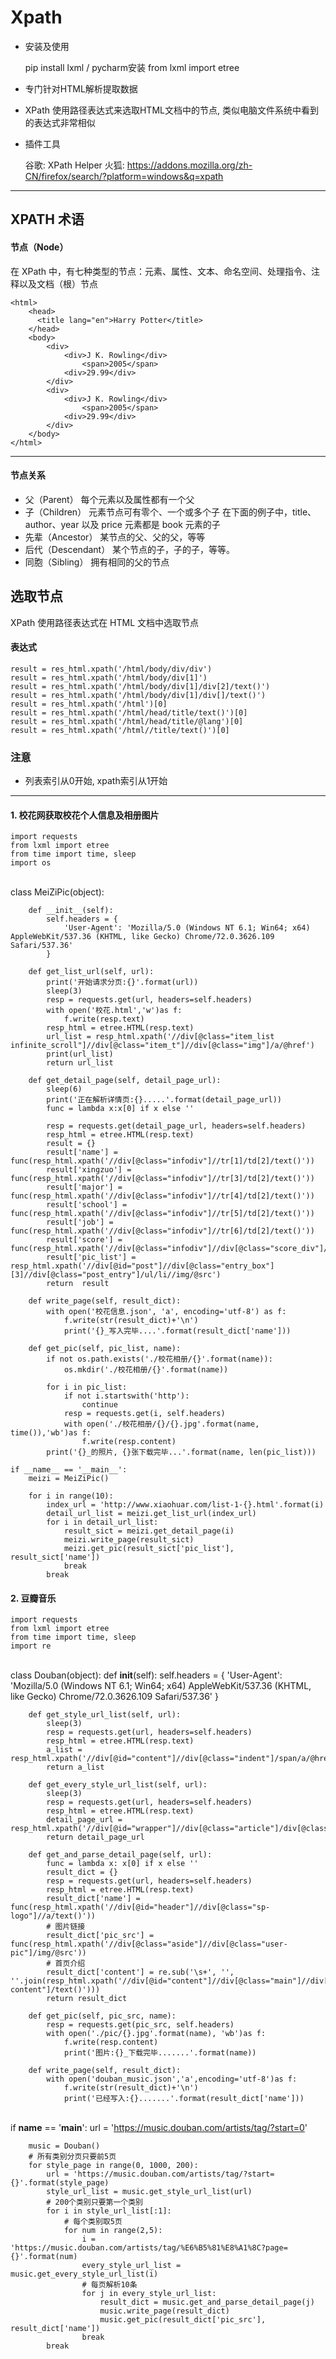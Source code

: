 

# Xpath 

- 安装及使用


    pip install lxml  /  pycharm安装
    from lxml import etree


- 专门针对HTML解析提取数据
- XPath 使用路径表达式来选取HTML文档中的节点, 类似电脑文件系统中看到的表达式非常相似
- 插件工具


    谷歌: XPath Helper
    火狐: https://addons.mozilla.org/zh-CN/firefox/search/?platform=windows&q=xpath



--------------------------------------------


## XPATH 术语

#### 节点（Node）

在 XPath 中，有七种类型的节点：元素、属性、文本、命名空间、处理指令、注释以及文档（根）节点



    <html>
        <head>
          <title lang="en">Harry Potter</title>
        </head>
        <body>
            <div>
                <div>J K. Rowling</div> 
                    <span>2005</span>
                <div>29.99</div>
            </div>
            <div>
                <div>J K. Rowling</div> 
                    <span>2005</span>
                <div>29.99</div>
            </div>
        </body>
    </html>

------------------------------



#### 节点关系
- 父（Parent） 每个元素以及属性都有一个父
- 子（Children）  元素节点可有零个、一个或多个子
在下面的例子中，title、author、year 以及 price 元素都是 book 元素的子
- 先辈（Ancestor）   某节点的父、父的父，等等
- 后代（Descendant）  某个节点的子，子的子，等等。 
- 同胞（Sibling）  拥有相同的父的节点




## 选取节点

XPath 使用路径表达式在 HTML 文档中选取节点

#### 表达式


    result = res_html.xpath('/html/body/div/div')
    result = res_html.xpath('/html/body/div[1]')
    result = res_html.xpath('/html/body/div[1]/div[2]/text()')
    result = res_html.xpath('/html/body/div[1]/div[]/text()')
    result = res_html.xpath('/html')[0]
    result = res_html.xpath('/html/head/title/text()')[0]
    result = res_html.xpath('/html/head/title/@lang')[0]
    result = res_html.xpath('/html//title/text()')[0]


### 注意

- 列表索引从0开始, xpath索引从1开始
               
--------------------------------------------------


#### 1. 校花网获取校花个人信息及相册图片


    import requests
    from lxml import etree
    from time import time, sleep
    import os


​    
    class MeiZiPic(object):
    
        def __init__(self):
            self.headers = {
                'User-Agent': 'Mozilla/5.0 (Windows NT 6.1; Win64; x64) AppleWebKit/537.36 (KHTML, like Gecko) Chrome/72.0.3626.109 Safari/537.36'
            }
    
        def get_list_url(self, url):
            print('开始请求分页:{}'.format(url))
            sleep(3)
            resp = requests.get(url, headers=self.headers)
            with open('校花.html','w')as f:
                f.write(resp.text)
            resp_html = etree.HTML(resp.text)
            url_list = resp_html.xpath('//div[@class="item_list infinite_scroll"]//div[@class="item_t"]//div[@class="img"]/a/@href')
            print(url_list)
            return url_list
    
        def get_detail_page(self, detail_page_url):
            sleep(6)
            print('正在解析详情页:{}.....'.format(detail_page_url))
            func = lambda x:x[0] if x else ''
    
            resp = requests.get(detail_page_url, headers=self.headers)
            resp_html = etree.HTML(resp.text)
            result = {}
            result['name'] = func(resp_html.xpath('//div[@class="infodiv"]//tr[1]/td[2]/text()'))
            result['xingzuo'] = func(resp_html.xpath('//div[@class="infodiv"]//tr[3]/td[2]/text()'))
            result['major'] = func(resp_html.xpath('//div[@class="infodiv"]//tr[4]/td[2]/text()'))
            result['school'] = func(resp_html.xpath('//div[@class="infodiv"]//tr[5]/td[2]/text()'))
            result['job'] = func(resp_html.xpath('//div[@class="infodiv"]//tr[6]/td[2]/text()'))
            result['score'] = func(resp_html.xpath('//div[@class="infodiv"]//div[@class="score_div"]/span[@id="span_score"]/text()'))
            result['pic_list'] = resp_html.xpath('//div[@id="post"]//div[@class="entry_box"][3]//div[@class="post_entry"]/ul/li//img/@src')
            return  result
    
        def write_page(self, result_dict):
            with open('校花信息.json', 'a', encoding='utf-8') as f:
                f.write(str(result_dict)+'\n')
                print('{}_写入完毕....'.format(result_dict['name']))
    
        def get_pic(self, pic_list, name):
            if not os.path.exists('./校花相册/{}'.format(name)):
                os.mkdir('./校花相册/{}'.format(name))
    
            for i in pic_list:
                if not i.startswith('http'):
                    continue
                resp = requests.get(i, self.headers)
                with open('./校花相册/{}/{}.jpg'.format(name, time()),'wb')as f:
                    f.write(resp.content)
            print('{}_的照片, {}张下载完毕...'.format(name, len(pic_list)))
    
    if __name__ == '__main__':
        meizi = MeiZiPic()
    
        for i in range(10):
            index_url = 'http://www.xiaohuar.com/list-1-{}.html'.format(i)
            detail_url_list = meizi.get_list_url(index_url)
            for i in detail_url_list:
                result_sict = meizi.get_detail_page(i)
                meizi.write_page(result_sict)
                meizi.get_pic(result_sict['pic_list'], result_sict['name'])
                break
            break



#### 2. 豆瓣音乐


    import requests
    from lxml import etree
    from time import time, sleep
    import re


​    
    class Douban(object):
        def __init__(self):
            self.headers = {
                'User-Agent': 'Mozilla/5.0 (Windows NT 6.1; Win64; x64) AppleWebKit/537.36 (KHTML, like Gecko) Chrome/72.0.3626.109 Safari/537.36'
            }
    
        def get_style_url_list(self, url):
            sleep(3)
            resp = requests.get(url, headers=self.headers)
            resp_html = etree.HTML(resp.text)
            a_list = resp_html.xpath('//div[@id="content"]//div[@class="indent"]/span/a/@href')
            return a_list
    
        def get_every_style_url_list(self, url):
            sleep(3)
            resp = requests.get(url, headers=self.headers)
            resp_html = etree.HTML(resp.text)
            detail_page_url = resp_html.xpath('//div[@id="wrapper"]//div[@class="article"]/div[@class="site_bar"]/a/@href')
            return detail_page_url
    
        def get_and_parse_detail_page(self, url):
            func = lambda x: x[0] if x else ''
            result_dict = {}
            resp = requests.get(url, headers=self.headers)
            resp_html = etree.HTML(resp.text)
            result_dict['name'] = func(resp_html.xpath('//div[@id="header"]//div[@class="sp-logo"]//a/text()'))
            # 图片链接
            result_dict['pic_src'] = func(resp_html.xpath('//div[@class="aside"]//div[@class="user-pic"]/img/@src'))
            # 首页介绍
            result_dict['content'] = re.sub('\s+', '', ''.join(resp_html.xpath('//div[@id="content"]//div[@class="main"]//div[@class="mod"]//div[@class="bulletin-content"]/text()')))
            return result_dict
    
        def get_pic(self, pic_src, name):
            resp = requests.get(pic_src, self.headers)
            with open('./pic/{}.jpg'.format(name), 'wb')as f:
                f.write(resp.content)
                print('图片:{}_下载完毕.......'.format(name))
    
        def write_page(self, result_dict):
            with open('douban_music.json','a',encoding='utf-8')as f:
                f.write(str(result_dict)+'\n')
                print('已经写入:{}.......'.format(result_dict['name']))


​    
    if __name__ == '__main__':
        url = 'https://music.douban.com/artists/tag/?start=0'
    
        music = Douban()
        # 所有类别分页只要前5页
        for style_page in range(0, 1000, 200):
            url = 'https://music.douban.com/artists/tag/?start={}'.format(style_page)
            style_url_list = music.get_style_url_list(url)
            # 200个类别只要第一个类别
            for i in style_url_list[:1]:
                # 每个类别取5页
                for num in range(2,5):
                    i = 'https://music.douban.com/artists/tag/%E6%B5%81%E8%A1%8C?page={}'.format(num)
                    every_style_url_list = music.get_every_style_url_list(i)
                    # 每页解析10条
                    for j in every_style_url_list:
                        result_dict = music.get_and_parse_detail_page(j)
                        music.write_page(result_dict)
                        music.get_pic(result_dict['pic_src'], result_dict['name'])
                    break
            break







​    


